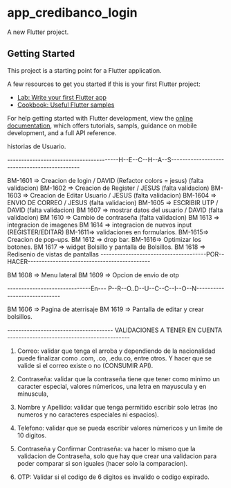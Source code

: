 # app_credibanco_login

A new Flutter project.

## Getting Started

This project is a starting point for a Flutter application.

A few resources to get you started if this is your first Flutter project:

- [Lab: Write your first Flutter app](https://docs.flutter.dev/get-started/codelab)
- [Cookbook: Useful Flutter samples](https://docs.flutter.dev/cookbook)

For help getting started with Flutter development, view the
[online documentation](https://docs.flutter.dev/), which offers tutorials,
sampls, guidance on mobile development, and a full API reference.


historias de Usuario.

----------------------------------------H--E--C--H--A--S---------------------------------------------

BM-1601 => Creacion de login / DAVID (Refactor colors = jesus) (falta validacion)
BM-1602 => Creacion de Register / JESUS (falta validacion)
BM-1603 => Creacion de Editar Usuario / JESUS (falta validacion)
BM-1604 => ENVIO DE CORREO / JESUS (falta validacion)
BM-1605 => ESCRIBIR UTP / DAVID (falta validacion)
BM 1607 => mostrar datos del usuario / DAVID (falta validacion)
BM 1610 => Cambio de contraseña (falta validacion)
BM 1613 => integracion de imagenes
BM 1614 => integracion de nuevos input (REGISTER/EDITAR)
BM-1611=> validaciones en formularios.
BM-1615=> Creacion de pop-ups.
BM 1612 => drop bar.
BM-1616=> Optimizar los botones.
BM 1617 => widget Bolsillo y pantalla de Bolsillos.
BM 1618 => Redisenio de vistas de pantallas 
--------------------------------------POR--HACER--------------------------------------------

BM 1608 => Menu lateral
BM 1609 => Opcion de envio de otp








------------------------------En--- P--R--O..D--U--C--C--I--O--N-----------------------------

BM 1606 => Pagina de aterrisaje
BM 1619 => Pantalla de editar y crear bolsillos.



-------------------------------------- VALIDACIONES A TENER EN CUENTA --------------------------------------------
1) Correo: validar que tenga el arroba y dependiendo de la nacionalidad puede finalizar como .com, .co, .edu.co, entre otros.
    Y hacer que se valide si el correo existe o no (CONSUMIR API).
2) Contraseña: validar que la contraseña tiene que tener como minimo un caracter especial, valores númericos, una letra en mayuscula y en minuscula,

3) Nombre y Apellido: validar que tenga permitido escribir solo letras (no numeros y no caracteres especiales ni espacios).
4) Telefono: validar que se pueda escribir valores númericos y un limite de 10 digitos.

5) Contraseña y Confirmar Contraseña: va hacer lo mismo que la validacion de Contraseña, solo que hay que crear una validacion para poder comparar si son iguales (hacer solo la comparacion).

6) OTP: Validar si el codigo de 6 digitos es invalido o codigo expirado.